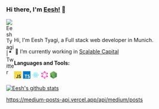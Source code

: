 ### Hi there, I'm [Eesh!](https://eeshtyagi.com/) 👋


<a href="https://twitter.com/EtEesh">
  <img align="left" alt="Eesh Tyagi | Twitter" width="21px" src="https://raw.githubusercontent.com/anuraghazra/anuraghazra/master/assets/twitter.svg" />
</a>


<br />
<br />

Hi, I'm Eesh Tyagi, a Full stack web developer in Munich.

- 🔭 I’m currently working in [Scalable Capital](https://dev-de.scalable.capital/en)

**Languages and Tools:**  

<code><img height="20" src="https://raw.githubusercontent.com/github/explore/80688e429a7d4ef2fca1e82350fe8e3517d3494d/topics/javascript/javascript.png"></code>
<code><img height="20" src="https://raw.githubusercontent.com/github/explore/80688e429a7d4ef2fca1e82350fe8e3517d3494d/topics/typescript/typescript.png"></code>
<code><img height="20" src="https://raw.githubusercontent.com/github/explore/80688e429a7d4ef2fca1e82350fe8e3517d3494d/topics/react/react.png"></code>
<code><img height="20" src="https://raw.githubusercontent.com/github/explore/5c058a388828bb5fde0bcafd4bc867b5bb3f26f3/topics/graphql/graphql.png"></code>
<code><img height="20" src="https://raw.githubusercontent.com/github/explore/80688e429a7d4ef2fca1e82350fe8e3517d3494d/topics/nodejs/nodejs.png"></code>

[![Eesh's github stats](https://github-readme-stats.vercel.app/api?username=eeshdarthvader&show_icons=true)](https://github.com/anuraghazra/github-readme-stats)


https://medium-posts-api.vercel.app/api/medium/posts
